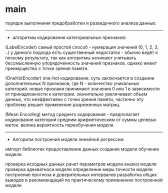 # main
порядок выполнения предобработки и разведочного анализа данных:

---

- алгоритмы кодирования категориальных признаков:

(LabelEncoder) самый простой способ - нумерация значений (0, 1, 2, 3, ..)
у данного подхода есть существенный недостаток - обычно ведёт к плохому результату, так как алгоритмы начинают учитывать бессмысленную упорядоченность значений признаков. однако имеет преимущество с точки зрения памяти.

(OneHotEncoder) one-hot кодирование. суть заключается в создании дополнительных N признаков, где N - количество уникальных категорий.
новые признаки принимают значения 0 или 1 в зависимости от принадлежности к категории.
значительно увеличивает объем данных, что неэффективно с точки зрения памяти, частично эту проблему решает применение разреженных матриц.

(Mean Encoding) метод среднего кодирования - предполагает кодирование категорий средним арифметическим от суммы целевых меток. велика вероятность переобучения модели.

---

- Алгоритм построения модели линейной регрессии:

импорт библиотек
предоставление данных
создание модели
обучение модели

проверка исходных данных
рачет параметров модели
анализ модели
проверка адекватноси модели
определение меры точности модели
построение прогноза и доверительных интервалов
разработка общих выводов и рекоммендаций по практическому применению построенной модели
